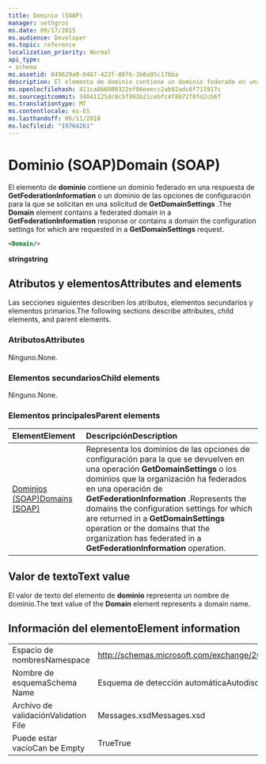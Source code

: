 ```yaml
---
title: Dominio (SOAP)
manager: sethgros
ms.date: 09/17/2015
ms.audience: Developer
ms.topic: reference
localization_priority: Normal
api_type:
- schema
ms.assetid: 849629a0-0467-422f-88f6-3b8a95c17bba
description: El elemento de dominio contiene un dominio federado en una respuesta de GetFederationInformation o un dominio de las opciones de configuración para la que se solicitan en una solicitud de GetDomainSettings.
ms.openlocfilehash: 411ca866800322ef06eeecc2ab92adc6f711917c
ms.sourcegitcommit: 34041125dc8c5f993b21cebfc4f8b72f0fd2cb6f
ms.translationtype: MT
ms.contentlocale: es-ES
ms.lasthandoff: 06/11/2018
ms.locfileid: "19764261"
---
```

# <a name="domain-soap"></a><span data-ttu-id="86500-103">Dominio (SOAP)</span><span class="sxs-lookup"><span data-stu-id="86500-103">Domain (SOAP)</span></span>

<span data-ttu-id="86500-104">El elemento de **dominio** contiene un dominio federado en una respuesta de **GetFederationInformation** o un dominio de las opciones de configuración para la que se solicitan en una solicitud de **GetDomainSettings** .</span><span class="sxs-lookup"><span data-stu-id="86500-104">The **Domain** element contains a federated domain in a **GetFederationInformation** response or contains a domain the configuration settings for which are requested in a **GetDomainSettings** request.</span></span> 
  
```XML
<Domain/> 
```

 <span data-ttu-id="86500-105">**string**</span><span class="sxs-lookup"><span data-stu-id="86500-105">**string**</span></span>
## <a name="attributes-and-elements"></a><span data-ttu-id="86500-106">Atributos y elementos</span><span class="sxs-lookup"><span data-stu-id="86500-106">Attributes and elements</span></span>

<span data-ttu-id="86500-107">Las secciones siguientes describen los atributos, elementos secundarios y elementos primarios.</span><span class="sxs-lookup"><span data-stu-id="86500-107">The following sections describe attributes, child elements, and parent elements.</span></span>
  
### <a name="attributes"></a><span data-ttu-id="86500-108">Atributos</span><span class="sxs-lookup"><span data-stu-id="86500-108">Attributes</span></span>

<span data-ttu-id="86500-109">Ninguno.</span><span class="sxs-lookup"><span data-stu-id="86500-109">None.</span></span>
  
### <a name="child-elements"></a><span data-ttu-id="86500-110">Elementos secundarios</span><span class="sxs-lookup"><span data-stu-id="86500-110">Child elements</span></span>

<span data-ttu-id="86500-111">Ninguno.</span><span class="sxs-lookup"><span data-stu-id="86500-111">None.</span></span>
  
### <a name="parent-elements"></a><span data-ttu-id="86500-112">Elementos principales</span><span class="sxs-lookup"><span data-stu-id="86500-112">Parent elements</span></span>

|<span data-ttu-id="86500-113">**Element**</span><span class="sxs-lookup"><span data-stu-id="86500-113">**Element**</span></span>|<span data-ttu-id="86500-114">**Descripción**</span><span class="sxs-lookup"><span data-stu-id="86500-114">**Description**</span></span>|
|:-----|:-----|
|[<span data-ttu-id="86500-115">Dominios (SOAP)</span><span class="sxs-lookup"><span data-stu-id="86500-115">Domains (SOAP)</span></span>](domains-soap.md) <br/> |<span data-ttu-id="86500-116">Representa los dominios de las opciones de configuración para la que se devuelven en una operación **GetDomainSettings** o los dominios que la organización ha federados en una operación de **GetFederationInformation** .</span><span class="sxs-lookup"><span data-stu-id="86500-116">Represents the domains the configuration settings for which are returned in a **GetDomainSettings** operation or the domains that the organization has federated in a **GetFederationInformation** operation.</span></span>  <br/> |
   
## <a name="text-value"></a><span data-ttu-id="86500-117">Valor de texto</span><span class="sxs-lookup"><span data-stu-id="86500-117">Text value</span></span>

<span data-ttu-id="86500-118">El valor de texto del elemento de **dominio** representa un nombre de dominio.</span><span class="sxs-lookup"><span data-stu-id="86500-118">The text value of the **Domain** element represents a domain name.</span></span> 
  
## <a name="element-information"></a><span data-ttu-id="86500-119">Información del elemento</span><span class="sxs-lookup"><span data-stu-id="86500-119">Element information</span></span>

|||
|:-----|:-----|
|<span data-ttu-id="86500-120">Espacio de nombres</span><span class="sxs-lookup"><span data-stu-id="86500-120">Namespace</span></span>  <br/> |http://schemas.microsoft.com/exchange/2010/Autodiscover  <br/> |
|<span data-ttu-id="86500-121">Nombre de esquema</span><span class="sxs-lookup"><span data-stu-id="86500-121">Schema Name</span></span>  <br/> |<span data-ttu-id="86500-122">Esquema de detección automática</span><span class="sxs-lookup"><span data-stu-id="86500-122">Autodiscover schema</span></span>  <br/> |
|<span data-ttu-id="86500-123">Archivo de validación</span><span class="sxs-lookup"><span data-stu-id="86500-123">Validation File</span></span>  <br/> |<span data-ttu-id="86500-124">Messages.xsd</span><span class="sxs-lookup"><span data-stu-id="86500-124">Messages.xsd</span></span>  <br/> |
|<span data-ttu-id="86500-125">Puede estar vacío</span><span class="sxs-lookup"><span data-stu-id="86500-125">Can be Empty</span></span>  <br/> |<span data-ttu-id="86500-126">True</span><span class="sxs-lookup"><span data-stu-id="86500-126">True</span></span>  <br/> |
   

